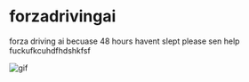 # forzadrivingai
forza driving ai becuase 48 hours havent slept please sen help fuckufkcuhdfhdshkfsf



![gif](https://github.com/user-attachments/assets/4433bdc5-8f4d-47f7-8f90-9e521eec78c1)

